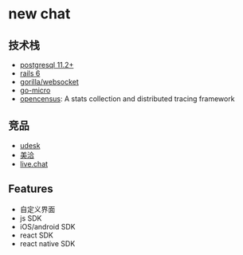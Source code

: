 # new chat

## 技术栈

* [postgresql 11.2+](https://www.postgresql.org/)
* [rails 6](https://rubyonrails.org/)
* [gorilla/websocket](https://github.com/gorilla/websocket)
* [go-micro](https://micro.mu/)
* [opencensus](https://github.com/census-instrumentation/opencensus-go): A stats collection and distributed tracing framework

## 竞品

* [udesk](http://www.udesk.cn/)
* [美洽](https://meiqia.com/)
* [live.chat](https://www.livechatinc.com/)

## Features

* 自定义界面
* js SDK
* iOS/android SDK
* react SDK
* react native SDK
